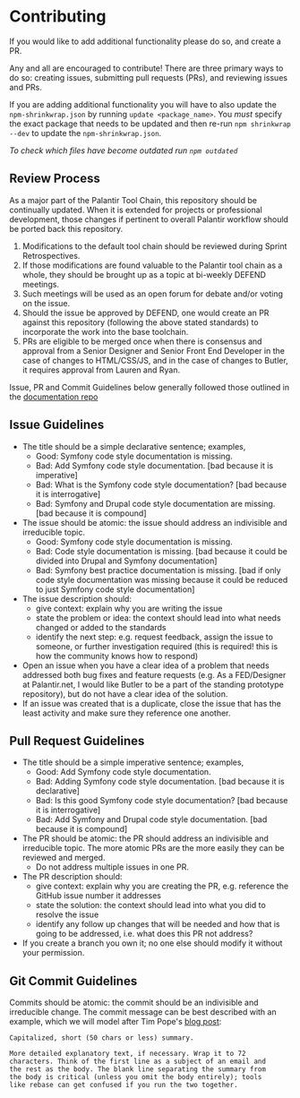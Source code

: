 # Contributing

If you would like to add additional functionality please do so, and create a PR. 

Any and all are encouraged to contribute! There are three primary ways to do so: creating issues, submitting pull requests (PRs), and reviewing issues and PRs.

If you are adding additional functionality you will have to also update the `npm-shrinkwrap.json` by running `update <package_name>`. You _must_ specify the exact package that needs to be updated and then re-run `npm shrinkwrap --dev` to update the `npm-shrinkwrap.json`.
    
_To check which files have become outdated run `npm outdated`_

## Review Process

As a major part of the Palantir Tool Chain, this repository should be continually updated. When it is extended for projects or professional development, those changes if pertinent to overall Palantir workflow should be ported back this repository.

1. Modifications to the default tool chain should be reviewed during Sprint Retrospectives.
1. If those modifications are found valuable to the Palantir tool chain as a whole, they should be brought up as a topic at bi-weekly DEFEND meetings.
1. Such meetings will be used as an open forum for debate and/or voting on the issue.
1. Should the issue be approved by DEFEND, one would create an PR against this repository (following the above stated standards) to incorporate the work into the base toolchain.
1. PRs are eligible to be merged once when there is consensus and approval from a Senior Designer and Senior Front End Developer in the case of changes to HTML/CSS/JS, and in the case of changes to Butler, it requires approval from Lauren and Ryan.

Issue, PR and Commit Guidelines below generally followed those outlined in the [documentation repo](https://github.com/palantirnet/development_documentation/blob/master/CONTRIBUTING.md)

## Issue Guidelines

* The title should be a simple declarative sentence; examples,
    * Good: Symfony code style documentation is missing.
    * Bad: Add Symfony code style documentation. [bad because it is imperative]
    * Bad: What is the Symfony code style documentation? [bad because it is interrogative]
    * Bad: Symfony and Drupal code style documentation are missing. [bad because it is compound]
* The issue should be atomic: the issue should address an indivisible and irreducible topic.
    * Good: Symfony code style documentation is missing.
    * Bad: Code style documentation is missing. [bad because it could be divided into Drupal and Symfony documentation]
    * Bad: Symfony best practice documentation is missing. [bad if only code style documentation was missing because it could be reduced to just Symfony code style documentation]
* The issue description should:
    * give context: explain why you are writing the issue
    * state the problem or idea: the context should lead into what needs changed or added to the standards
    * identify the next step: e.g. request feedback, assign the issue to someone, or further investigation required (this is required! this is how the community knows how to respond)
* Open an issue when you have a clear idea of a problem that needs addressed both bug fixes and feature requests (e.g. As a FED/Designer at Palantir.net, I would like Butler to be a part of the standing prototype repository), but do not have a clear idea of the solution.
* If an issue was created that is a duplicate, close the issue that has the least activity and make sure they reference one another.

## Pull Request Guidelines

* The title should be a simple imperative sentence; examples,
    * Good: Add Symfony code style documentation.
    * Bad: Adding Symfony code style documentation. [bad because it is declarative]
    * Bad: Is this good Symfony code style documentation? [bad because it is interrogative]
    * Bad: Add Symfony and Drupal code style documentation. [bad because it is compound]
* The PR should be atomic: the PR should address an indivisible and irreducible topic. The more atomic PRs are the more easily they can be reviewed and merged.
    * Do not address multiple issues in one PR.
* The PR description should:
    * give context: explain why you are creating the PR, e.g. reference the GitHub issue number it addresses
    * state the solution: the context should lead into what you did to resolve the issue
    * identify any follow up changes that will be needed and how that is going to be addressed, i.e. what does this PR not address?
* If you create a branch you own it; no one else should modify it without your permission.

## Git Commit Guidelines

Commits should be atomic: the commit should be an indivisible and irreducible change. The commit message can be best described with an example, which we will model after Tim Pope's [blog post](http://tbaggery.com/2008/04/19/a-note-about-git-commit-messages.html):

    Capitalized, short (50 chars or less) summary.

    More detailed explanatory text, if necessary. Wrap it to 72
    characters. Think of the first line as a subject of an email and
    the rest as the body. The blank line separating the summary from
    the body is critical (unless you omit the body entirely); tools
    like rebase can get confused if you run the two together.
    
    
